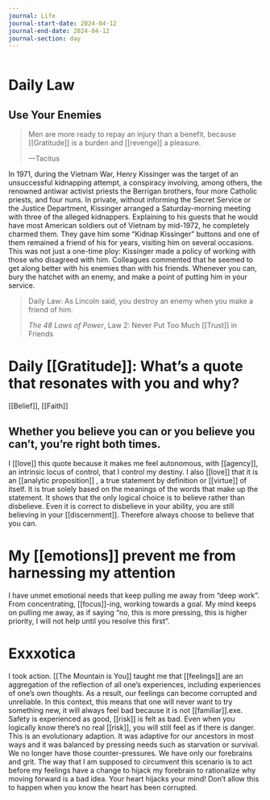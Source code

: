 ```yaml
---
journal: Life
journal-start-date: 2024-04-12
journal-end-date: 2024-04-12
journal-section: day
---
```

```calendar-nav
```

# Daily Law
## Use Your Enemies

> Men are more ready to repay an injury than a benefit, because [[Gratitude]] is a burden and [[revenge]] a pleasure.
> 
> —Tacitus

In 1971, during the Vietnam War, Henry Kissinger was the target of an unsuccessful kidnapping attempt, a conspiracy involving, among others, the renowned antiwar activist priests the Berrigan brothers, four more Catholic priests, and four nuns. In private, without informing the Secret Service or the Justice Department, Kissinger arranged a Saturday-morning meeting with three of the alleged kidnappers. Explaining to his guests that he would have most American soldiers out of Vietnam by mid-1972, he completely charmed them. They gave him some “Kidnap Kissinger” buttons and one of them remained a friend of his for years, visiting him on several occasions. This was not just a one-time ploy: Kissinger made a policy of working with those who disagreed with him. Colleagues commented that he seemed to get along better with his enemies than with his friends. Whenever you can, bury the hatchet with an enemy, and make a point of putting him in your service.

> Daily Law: As Lincoln said, you destroy an enemy when you make a friend of him.
> 
> _The 48 Laws of Power_, Law 2: Never Put Too Much [[Trust]] in Friends


# Daily [[Gratitude]]: What’s a quote that resonates with you and why?
[[Belief]], [[Faith]]
## Whether you believe you can or you believe you can’t, you’re right both times. 

I [[love]] this quote because it makes me feel autonomous, with [[agency]], an intrinsic locus of control, that I control my destiny. I also [[love]] that it is an [[analytic proposition]] , a true statement by definition or [[virtue]] of itself. It is true solely based on the meanings of the words that make up the statement. It shows that the only logical choice is to believe rather than disbelieve. Even it is correct to disbelieve in your ability, you are still believing in your [[discernment]]. Therefore always choose to believe that you can.

# My [[emotions]] prevent me from harnessing my attention

I have unmet emotional needs that keep pulling me away from “deep work”. From concentrating, [[focus]]-ing, working towards a goal. My mind keeps on pulling me away, as if saying “no, this is more pressing, this is higher priority, I will not help until you resolve this first”. 

# Exxxotica

I took action. [[The Mountain is You]] taught me that [[feelings]] are an aggregation of the reflection of all one’s experiences, including experiences of one’s own thoughts. As a result, our feelings can become corrupted and unreliable. In this context, this means that one will never want to try something new, it will always feel bad because it is not [[familiar]].exe. Safety is experienced as good, [[risk]] is felt as bad. Even when you logically know there’s no real [[risk]], you will still feel as if there is danger. This is an evolutionary adaption. It was adaptive for our ancestors in most ways and it was balanced by pressing needs such as starvation or survival. We no longer have those counter-pressures. We have only our forebrains and grit. The way that I am supposed to circumvent this scenario is to act before my feelings have a change to hijack my forebrain to rationalize why moving forward is a bad idea. Your heart hijacks your mind! Don’t allow this to happen when you know the heart has been corrupted.
